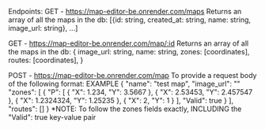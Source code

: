 Endpoints:
GET - https://map-editor-be.onrender.com/maps
Returns an array of all the maps in the db:
[{id: string, 
  created_at: string,
  name: string,
  image_url: string},
  ...]

GET - https://map-editor-be.onrender.com/map/:id
Returns an array of all the maps in the db:
{  image_url: string,
  name: string,
  zones: [coordinates],
  routes: [coordinates],
}

POST - https://map-editor-be.onrender.com/map
To provide a request body of the following format:
EXAMPLE
{ 
    "name": "test map",
    "image_url": ""
    "zones": [
        {
            "P": [
                {
                    "X": 1.234,
                    "Y": 3.5667
                },
                {
                    "X": 2.53453,
                    "Y": 2.457547
                },
                {
                    "X": 1.2324324,
                    "Y": 1.25235
                },
                {
                    "X": 2,
                    "Y": 1
                }
            ],
            "Valid": true
        }
    ],
    "routes": []
}
*NOTE: To follow the zones fields exactly, INCLUDING the "Valid": true key-value pair


